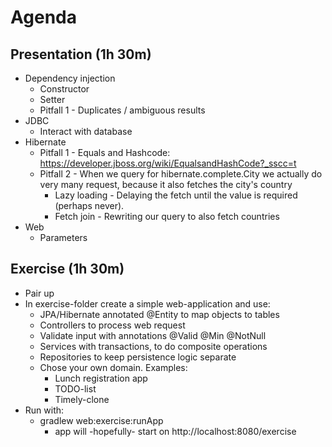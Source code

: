 Agenda
=======================

Presentation (1h 30m)
----------------------
* Dependency injection
    * Constructor
    * Setter
    * Pitfall 1 - Duplicates / ambiguous results
* JDBC
    * Interact with database
* Hibernate
    * Pitfall 1 - Equals and Hashcode: https://developer.jboss.org/wiki/EqualsandHashCode?_sscc=t
    * Pitfall 2 - When we query for hibernate.complete.City we actually do very many request, because it also fetches the city's country
        * Lazy loading - Delaying the fetch until the value is required (perhaps never).
        * Fetch join - Rewriting our query to also fetch countries
* Web
    * Parameters


Exercise (1h 30m)
---------------------
* Pair up
* In exercise-folder create a simple web-application and use:
    * JPA/Hibernate annotated @Entity to map objects to tables
    * Controllers to process web request
    * Validate input with annotations @Valid @Min @NotNull
    * Services with transactions, to do composite operations
    * Repositories to keep persistence logic separate
    * Chose your own domain. Examples:
        * Lunch registration app
        * TODO-list
        * Timely-clone
* Run with:
    * gradlew web:exercise:runApp
        * app will -hopefully- start on http://localhost:8080/exercise


